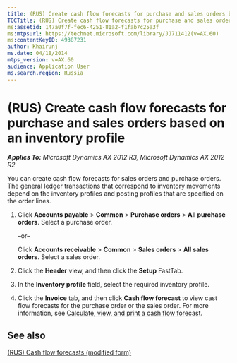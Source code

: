 ```yaml
---
title: (RUS) Create cash flow forecasts for purchase and sales orders based on an inventory profile
TOCTitle: (RUS) Create cash flow forecasts for purchase and sales orders based on an inventory profile
ms:assetid: 147a0f7f-fec6-4251-81a2-f1fab7c25a3f
ms:mtpsurl: https://technet.microsoft.com/library/JJ711412(v=AX.60)
ms:contentKeyID: 49387231
author: Khairunj
ms.date: 04/18/2014
mtps_version: v=AX.60
audience: Application User
ms.search.region: Russia
---
```


# (RUS) Create cash flow forecasts for purchase and sales orders based on an inventory profile 


_**Applies To:** Microsoft Dynamics AX 2012 R3, Microsoft Dynamics AX 2012 R2_

You can create cash flow forecasts for sales orders and purchase orders. The general ledger transactions that correspond to inventory movements depend on the inventory profiles and posting profiles that are specified on the order lines.

1.  Click **Accounts payable** \> **Common** \> **Purchase orders** \> **All purchase orders**. Select a purchase order.
    
    –or–
    
    Click **Accounts receivable** \> **Common** \> **Sales orders** \> **All sales orders**. Select a sales order.

2.  Click the **Header** view, and then click the **Setup** FastTab.

3.  In the **Inventory profile** field, select the required inventory profile.

4.  Click the **Invoice** tab, and then click **Cash flow forecast** to view cast flow forecasts for the purchase order or the sales order. For more information, see [Calculate, view, and print a cash flow forecast](calculate-view-and-print-a-cash-flow-forecast.md).

## See also

[(RUS) Cash flow forecasts (modified form)](https://technet.microsoft.com/library/jj733264\(v=ax.60\))

  


